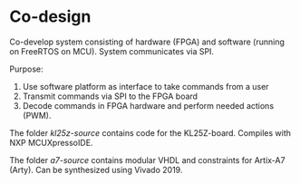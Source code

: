 # Co-design
Co-develop system consisting of hardware (FPGA) and software (running on FreeRTOS on MCU).
System communicates via SPI.

Purpose:
1. Use software platform as interface to take commands from a user
2. Transmit commands via SPI to the FPGA board
3. Decode commands in FPGA hardware and perform needed actions (PWM).

The folder *kl25z-source* contains code for the KL25Z-board. Compiles with NXP MCUXpressoIDE.

The folder *a7-source* contains modular VHDL and constraints for Artix-A7 (Arty). Can be synthesized using Vivado 2019.

